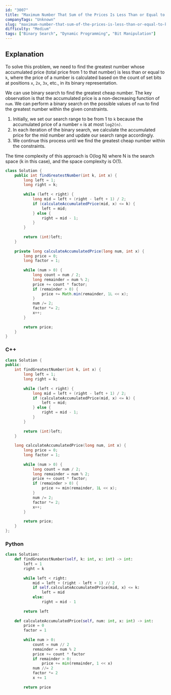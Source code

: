 ```yaml
---
id: "3007"
title: "Maximum Number That Sum of the Prices Is Less Than or Equal to K"
companyTags: "Unknown"
slug: "maximum-number-that-sum-of-the-prices-is-less-than-or-equal-to-k"
difficulty: "Medium"
tags: ["Binary Search", "Dynamic Programming", "Bit Manipulation"]
---
```


## Explanation
To solve this problem, we need to find the greatest number whose accumulated price (total price from 1 to that number) is less than or equal to `k`, where the price of a number is calculated based on the count of set bits at positions `x`, `2x`, `3x`, etc., in its binary representation.

We can use binary search to find the greatest cheap number. The key observation is that the accumulated price is a non-decreasing function of `num`. We can perform a binary search on the possible values of `num` to find the greatest number within the given constraints.

1. Initially, we set our search range to be from 1 to `k` because the accumulated price of a number `n` is at most `log2(n)`.
2. In each iteration of the binary search, we calculate the accumulated price for the mid number and update our search range accordingly.
3. We continue this process until we find the greatest cheap number within the constraints.

The time complexity of this approach is O(log N) where N is the search space (k in this case), and the space complexity is O(1).
```java
class Solution {
    public int findGreatestNumber(int k, int x) {
        long left = 1;
        long right = k;
        
        while (left < right) {
            long mid = left + (right - left + 1) / 2;
            if (calculateAccumulatedPrice(mid, x) <= k) {
                left = mid;
            } else {
                right = mid - 1;
            }
        }
        
        return (int)left;
    }
    
    private long calculateAccumulatedPrice(long num, int x) {
        long price = 0;
        long factor = 1;
        
        while (num > 0) {
            long count = num / 2;
            long remainder = num % 2;
            price += count * factor;
            if (remainder > 0) {
                price += Math.min(remainder, 1L << x);
            }
            num /= 2;
            factor *= 2;
            x++;
        }
        
        return price;
    }
}
```

### C++
```cpp
class Solution {
public:
    int findGreatestNumber(int k, int x) {
        long left = 1;
        long right = k;
        
        while (left < right) {
            long mid = left + (right - left + 1) / 2;
            if (calculateAccumulatedPrice(mid, x) <= k) {
                left = mid;
            } else {
                right = mid - 1;
            }
        }
        
        return (int)left;
    }
    
    long calculateAccumulatedPrice(long num, int x) {
        long price = 0;
        long factor = 1;
        
        while (num > 0) {
            long count = num / 2;
            long remainder = num % 2;
            price += count * factor;
            if (remainder > 0) {
                price += min(remainder, 1L << x);
            }
            num /= 2;
            factor *= 2;
            x++;
        }
        
        return price;
    }
};
```

### Python
```python
class Solution:
    def findGreatestNumber(self, k: int, x: int) -> int:
        left = 1
        right = k
        
        while left < right:
            mid = left + (right - left + 1) // 2
            if self.calculateAccumulatedPrice(mid, x) <= k:
                left = mid
            else:
                right = mid - 1
        
        return left
    
    def calculateAccumulatedPrice(self, num: int, x: int) -> int:
        price = 0
        factor = 1
        
        while num > 0:
            count = num // 2
            remainder = num % 2
            price += count * factor
            if remainder > 0:
                price += min(remainder, 1 << x)
            num //= 2
            factor *= 2
            x += 1
        
        return price
```
